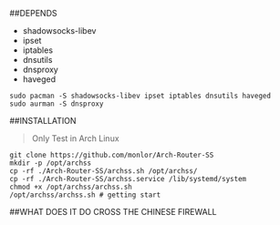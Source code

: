 ##DEPENDS
* shadowsocks-libev
* ipset
* iptables
* dnsutils
* dnsproxy
* haveged
```
sudo pacman -S shadowsocks-libev ipset iptables dnsutils haveged
sudo aurman -S dnsproxy
```

##INSTALLATION
>Only Test in Arch Linux
```
git clone https://github.com/monlor/Arch-Router-SS
mkdir -p /opt/archss
cp -rf ./Arch-Router-SS/archss.sh /opt/archss/
cp -rf ./Arch-Router-SS/archss.service /lib/systemd/system
chmod +x /opt/archss/archss.sh
/opt/archss/archss.sh # getting start
```

##WHAT DOES IT DO
CROSS THE CHINESE FIREWALL